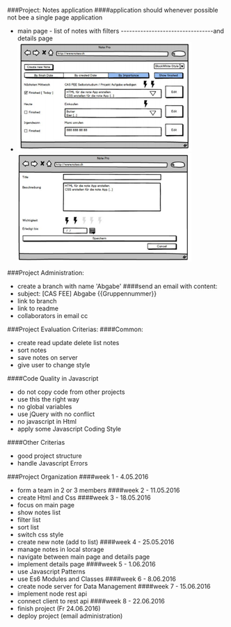 ###Project: Notes application
####application should whenever possible not bee a single page application
- main page - list of notes with filters ---------------------------------and details page
- <img width="400px" src="https://github.com/pbarthol/Gruppenarbeit-1/blob/master/img/notes-main-page.PNG" alt="main page" > <img width="400px" src="https://github.com/pbarthol/Gruppenarbeit-1/blob/master/img/notes-details-page.PNG" alt="details page" >

###Project Administration:
- create a branch with name 'Abgabe'
####send an email with content:
- subject: [CAS FEE] Abgabe {{Gruppennummer}}
- link to branch
- link to readme
- collaborators in email cc


###Project Evaluation Criterias:
####Common:
- create read update delete list notes
- sort notes
- save notes on server
- give user to change style

####Code Quality in Javascript
- do not copy code from other projects
- use this the right way
- no global variables
- use jQuery with no conflict
- no javascript in Html
- apply some Javascript Coding Style

####Other Criterias
- good project structure
- handle Javascript Errors

###Project Organization
####week 1 - 4.05.2016
- form a team in 2 or 3 members
####week 2 - 11.05.2016
- create Html and Css
####week 3 - 18.05.2016
- focus on main page
- show notes list
- filter list
- sort list
- switch css style
- create new note (add to list)
####week 4 - 25.05.2016
- manage notes in local storage
- navigate between main page and details page
- implement details page
####week 5 - 1.06.2016
- use Javascript Patterns
- use Es6 Modules and Classes
####week 6 - 8.06.2016
- create node server for Data Management
####week 7 - 15.06.2016
- implement node rest api
- connect client to rest api
####week 8 - 22.06.2016
- finish project (Fr 24.06.2016)
- deploy project (email administration)
